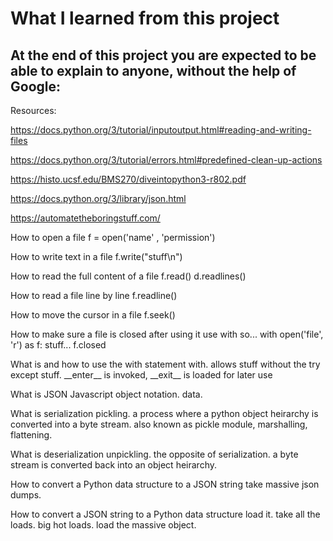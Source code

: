 # What I learned from this project  
At the end of this project you are expected to be able to explain to anyone, without the help of Google:  
---   
Resources:

https://docs.python.org/3/tutorial/inputoutput.html#reading-and-writing-files


https://docs.python.org/3/tutorial/errors.html#predefined-clean-up-actions


https://histo.ucsf.edu/BMS270/diveintopython3-r802.pdf


https://docs.python.org/3/library/json.html


https://automatetheboringstuff.com/
  



How to open a file
f = open('name' , 'permission')

How to write text in a file
f.write("stuff\n")

How to read the full content of a file
f.read()
d.readlines()


How to read a file line by line
f.readline()

How to move the cursor in a file
f.seek()


How to make sure a file is closed after using it
use with so...
with open('file', 'r') as f:
    stuff...
f.closed


What is and how to use the with statement
with. allows stuff without the try except stuff. 
\_\_enter\_\_ is invoked, \_\_exit\_\_ is loaded for later use


What is JSON
Javascript object notation. data. 

What is serialization
pickling. a process where a python object heirarchy is converted into a byte stream.
also known as pickle module, marshalling, flattening.

What is deserialization
unpickling. the opposite of serialization. a byte stream is converted back into an object heirarchy. 


How to convert a Python data structure to a JSON string
take massive json dumps.

How to convert a JSON string to a Python data structure
load it. take all the loads. big hot loads. load the massive object. 
